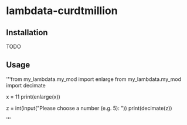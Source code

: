 # lambdata-curdtmillion

## Installation

TODO

## Usage

'''from my_lambdata.my_mod import enlarge
   from my_lambdata.my_mod import decimate

x = 11
print(enlarge(x))

z = int(input("Please choose a number (e.g. 5): "))
print(decimate(z))

'''
